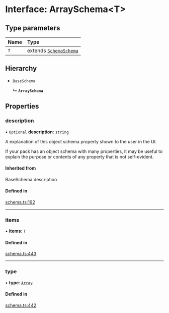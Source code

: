 # Interface: ArraySchema<T\>

## Type parameters

| Name | Type |
| :------ | :------ |
| `T` | extends [`Schema`](../types/Schema.md)[`Schema`](../types/Schema.md) |

## Hierarchy

- `BaseSchema`

  ↳ **`ArraySchema`**

## Properties

### description

• `Optional` **description**: `string`

A explanation of this object schema property shown to the user in the UI.

If your pack has an object schema with many properties, it may be useful to
explain the purpose or contents of any property that is not self-evident.

#### Inherited from

BaseSchema.description

#### Defined in

[schema.ts:192](https://github.com/coda/packs-sdk/blob/main/schema.ts#L192)

___

### items

• **items**: `T`

#### Defined in

[schema.ts:443](https://github.com/coda/packs-sdk/blob/main/schema.ts#L443)

___

### type

• **type**: [`Array`](../enums/ValueType.md#array)

#### Defined in

[schema.ts:442](https://github.com/coda/packs-sdk/blob/main/schema.ts#L442)
